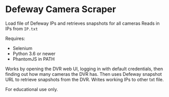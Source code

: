 # Defeway Camera Scraper
Load file of Defeway IPs and retrieves snapshots for all cameras 
Reads in IPs from `IP.txt`

Requires:
- Selenium 
- Python 3.6 or newer
- PhantomJS in PATH

Works by opening the DVR web UI, logging in with default credentials, then finding out how many cameras the DVR has. Then uses Defeway snapshot URL to retrieve snapshots from the DVR. Writes working IPs to other txt file. 

For educational use only. 
